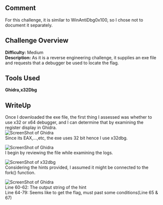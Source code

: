 ## Comment
For this challenge, it is similar to WinAntiDbg0x100, so I chose not to document it separately.

## Challenge Overview
**Difficulty:** Medium  
**Description:** As it is a reverse engineering challenge, it supplies an exe file and requests that a debugger be used to locate the flag.
## Tools Used
**Ghidra,x32Dbg**  
## WriteUp
Once I downloaded the exe file, the first thing I assessed was whether to use x32 or x64 debugger, and I can determine that by examining the register display in Ghidra.  
![ScreenShot of Ghidra](https://imgur.com/pA0uWMR.png)  
Since its EAX,...,etc, the exe uses 32 bit hence I use x32dbg.  

![ScreenShot of Ghidra](https://imgur.com/q5YqPxQ.png)  
I begin by reviewing the file while examining the logs.

![ScreenShot of x32dbg](https://imgur.com/KgNm3a7.png)  
Considering the hints provided, I assumed it might be connected to the fork() function.

![ScreenShot of Ghidra](https://imgur.com/w7ZKpHk.png)  
Line 60-62: The output string of the hint  
Line 64-79: Seems like to get the flag, must past some conditions(Line 65 & 67)
